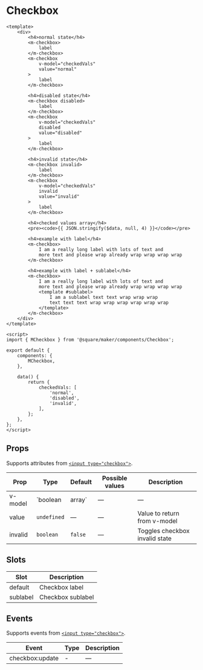 # Checkbox

```vue
<template>
	<div>
		<h4>normal state</h4>
		<m-checkbox>
			label
		</m-checkbox>
		<m-checkbox
			v-model="checkedVals"
			value="normal"
		>
			label
		</m-checkbox>

		<h4>disabled state</h4>
		<m-checkbox disabled>
			label
		</m-checkbox>
		<m-checkbox
			v-model="checkedVals"
			disabled
			value="disabled"
		>
			label
		</m-checkbox>

		<h4>invalid state</h4>
		<m-checkbox invalid>
			label
		</m-checkbox>
		<m-checkbox
			v-model="checkedVals"
			invalid
			value="invalid"
		>
			label
		</m-checkbox>

		<h4>checked values array</h4>
		<pre><code>{{ JSON.stringify($data, null, 4) }}</code></pre>

		<h4>example with label</h4>
		<m-checkbox>
			I am a really long label with lots of text and
			more text and please wrap already wrap wrap wrap wrap
		</m-checkbox>

		<h4>example with label + sublabel</h4>
		<m-checkbox>
			I am a really long label with lots of text and
			more text and please wrap already wrap wrap wrap wrap
			<template #sublabel>
				I am a sublabel text text wrap wrap wrap
				text text text wrap wrap wrap wrap wrap wrap
			</template>
		</m-checkbox>
	</div>
</template>

<script>
import { MCheckbox } from '@square/maker/components/Checkbox';

export default {
	components: {
		MCheckbox,
	},

	data() {
		return {
			checkedVals: [
				'normal',
				'disabled',
				'invalid',
			],
		};
	},
};
</script>
```

<!-- api-tables:start -->
## Props

Supports attributes from [`<input type="checkbox">`](https://developer.mozilla.org/en-US/docs/Web/HTML/Element/input/checkbox).

| Prop    | Type            | Default | Possible values | Description                    |
| ------- | --------------- | ------- | --------------- | ------------------------------ |
| v-model | `boolean|array` | —       | —               | Toggles checkbox checked state |
| value   | `undefined`     | —       | —               | Value to return from v-model   |
| invalid | `boolean`       | `false` | —               | Toggles checkbox invalid state |


## Slots

| Slot     | Description       |
| -------- | ----------------- |
| default  | Checkbox label    |
| sublabel | Checkbox sublabel |


## Events

Supports events from [`<input type="checkbox">`](https://developer.mozilla.org/en-US/docs/Web/HTML/Element/input/checkbox).

| Event           | Type | Description |
| --------------- | ---- | ----------- |
| checkbox:update | -    | —           |
<!-- api-tables:end -->
